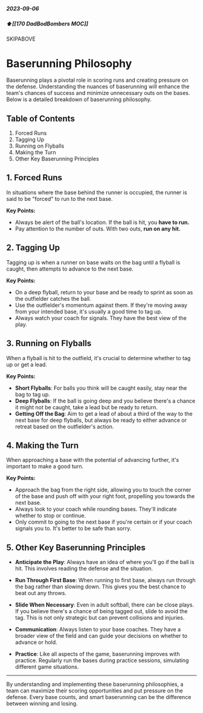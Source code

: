 ##### 2023-09-06
##### ⬆️[[170 DadBodBombers MOC]] 
SKIPABOVE
# Baserunning Philosophy

Baserunning plays a pivotal role in scoring runs and creating pressure on the defense. Understanding the nuances of baserunning will enhance the team's chances of success and minimize unnecessary outs on the bases. Below is a detailed breakdown of baserunning philosophy.

## Table of Contents

1. Forced Runs
2. Tagging Up
3. Running on Flyballs
4. Making the Turn
5. Other Key Baserunning Principles

## 1. Forced Runs

In situations where the base behind the runner is occupied, the runner is said to be "forced" to run to the next base.

**Key Points:**
- Always be alert of the ball's location. If the ball is hit, you **have to run.**
- Pay attention to the number of outs. With two outs, **run on any hit.**

## 2. Tagging Up

Tagging up is when a runner on base waits on the bag until a flyball is caught, then attempts to advance to the next base.

**Key Points:**
- On a deep flyball, return to your base and be ready to sprint as soon as the outfielder catches the ball.
- Use the outfielder's momentum against them. If they're moving away from your intended base, it's usually a good time to tag up.
- Always watch your coach for signals. They have the best view of the play.

## 3. Running on Flyballs

When a flyball is hit to the outfield, it's crucial to determine whether to tag up or get a lead.

**Key Points:**
- **Short Flyballs**: For balls you think will be caught easily, stay near the bag to tag up.
- **Deep Flyballs**: If the ball is going deep and you believe there's a chance it might not be caught, take a lead but be ready to return.
- **Getting Off the Bag**: Aim to get a lead of about a third of the way to the next base for deep flyballs, but always be ready to either advance or retreat based on the outfielder's action.

## 4. Making the Turn

When approaching a base with the potential of advancing further, it's important to make a good turn.

**Key Points:**
- Approach the bag from the right side, allowing you to touch the corner of the base and push off with your right foot, propelling you towards the next base.
- Always look to your coach while rounding bases. They'll indicate whether to stop or continue.
- Only commit to going to the next base if you're certain or if your coach signals you to. It's better to be safe than sorry.

## 5. Other Key Baserunning Principles

- **Anticipate the Play**: Always have an idea of where you'll go if the ball is hit. This involves reading the defense and the situation.
  
- **Run Through First Base**: When running to first base, always run through the bag rather than slowing down. This gives you the best chance to beat out any throws.
  
- **Slide When Necessary**: Even in adult softball, there can be close plays. If you believe there's a chance of being tagged out, slide to avoid the tag. This is not only strategic but can prevent collisions and injuries.
  
- **Communication**: Always listen to your base coaches. They have a broader view of the field and can guide your decisions on whether to advance or hold.
  
- **Practice**: Like all aspects of the game, baserunning improves with practice. Regularly run the bases during practice sessions, simulating different game situations.

---

By understanding and implementing these baserunning philosophies, a team can maximize their scoring opportunities and put pressure on the defense. Every base counts, and smart baserunning can be the difference between winning and losing.